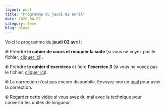 ```yaml
---
layout: post
title: "Programme du jeudi 02 avril"
date: 2020-04-02
category: 6eme
blog: blog6
---
```


Voici le programme du <b>jeudi 02 avril</b> :

⦿ Prendre <strong>le cahier de cours et recopier la suite</strong> (si vous ne voyez pas le fichier, <a href="/cours/6eme/6eme_chapitre_7_périmètre_aire_2.pdf">cliquer ici</a>). 

<object data="/cours/6eme/6eme_chapitre_7_périmètre_aire_2.pdf" width="100%" height="500" type='application/pdf'></object>

⦿ Prendre <strong>le cahier d'exercices</strong> et faire <strong>l'exercice 3</strong> (si vous ne voyez pas le fichier, <a href="/exercices/6eme/6eme_exercices_jeudi_02_avril_2020.pdf">cliquer ici</a>). 

<object data="/exercices/6eme/6eme_exercices_jeudi_02_avril_2020.pdf" width="100%" height="500" type='application/pdf'></object>

⦿ La correction n'est pas encore disponbile. Envoyez moi un <a href="mailto:benjamindang2015@gmail.com">mail</a> pour avoir la correction.

⦿ Regarder cette <a class="video" href="https://youtu.be/a6rFbX2eRx4">vidéo</a> si vous avez du mal avec la technique pour convertir les unités de longueur.
